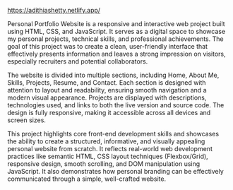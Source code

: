 https://adithiashetty.netlify.app/

Personal Portfolio Website is a responsive and interactive web project built using HTML, CSS, and JavaScript. It serves as a digital space to showcase my personal projects, technical skills, and professional achievements. The goal of this project was to create a clean, user-friendly interface that effectively presents information and leaves a strong impression on visitors, especially recruiters and potential collaborators.

The website is divided into multiple sections, including Home, About Me, Skills, Projects, Resume, and Contact. Each section is designed with attention to layout and readability, ensuring smooth navigation and a modern visual appearance. Projects are displayed with descriptions, technologies used, and links to both the live version and source code. The design is fully responsive, making it accessible across all devices and screen sizes.

This project highlights core front-end development skills and showcases the ability to create a structured, informative, and visually appealing personal website from scratch. It reflects real-world web development practices like semantic HTML, CSS layout techniques (Flexbox/Grid), responsive design, smooth scrolling, and DOM manipulation using JavaScript. It also demonstrates how personal branding can be effectively communicated through a simple, well-crafted website.

